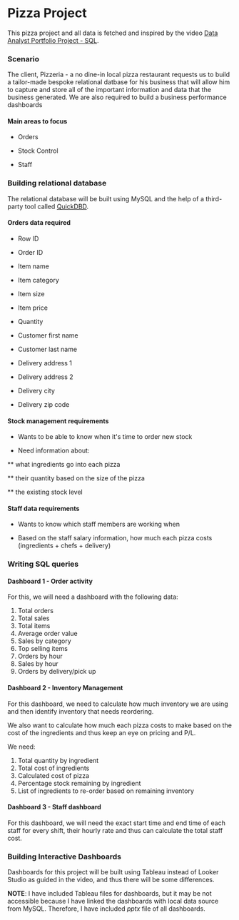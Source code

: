 # Pizza Project

This pizza project and all data is fetched and inspired by the video [Data Analyst Portfolio Project - SQL](https://www.youtube.com/watch?v=0rB_memC-dA&list=LL&index=3&t=5s).

### Scenario

The client, Pizzeria - a no dine-in local pizza restaurant requests us to build a tailor-made bespoke relational datbase for his business that will allow him to capture and store all of the important information and data that the business generated. We are also required to build a business performance dashboards

#### Main areas to focus

* Orders

* Stock Control

* Staff


### Building relational database

The relational database will be built using MySQL and the help of a third-party tool called [QuickDBD](https://app.quickdatabasediagrams.com/#/).

#### Orders data required

* Row ID

* Order ID

* Item name

* Item category

* Item size

* Item price

* Quantity

* Customer first name

* Customer last name

* Delivery address 1

* Delivery address 2

* Delivery city

* Delivery zip code

#### Stock management requirements

* Wants to be able to know when it's time to order new stock

* Need information about:

** what ingredients go into each pizza

** their quantity based on the size of the pizza

** the existing stock level 

#### Staff data requirements

* Wants to know which staff members are working when

* Based on the staff salary information, how much each pizza costs (ingredients + chefs + delivery)


### Writing SQL queries

#### Dashboard 1 - Order activity

For this, we will need a dashboard with the following data:

1. Total orders
2. Total sales
3. Total items
4. Average order value
5. Sales by category
6. Top selling items
7. Orders by hour
8. Sales by hour
9. Orders by delivery/pick up

#### Dashboard 2 - Inventory Management

For this dashboard, we need to calculate how much inventory we are using and then identify inventory that needs reordering.

We also want to calculate how much each pizza costs to make based on the cost of the ingredients and thus keep an eye on pricing and P/L.

We need:

1. Total quantity by ingredient
2. Total cost of ingredients
3. Calculated cost of pizza
4. Percentage stock remaining by ingredient
5. List of ingredients to re-order based on remaining inventory

#### Dashboard 3 - Staff dashboard

For this dashboard, we will need the exact start time and end time of each staff for every shift, their hourly rate and thus can calculate the total staff cost.


### Building Interactive Dashboards

Dashboards for this project will be built using Tableau instead of Looker Studio as guided in the video, and thus there will be some differences. 

**NOTE**: I have included Tableau files for dashboards, but it may be not accessible because I have linked the dashboards with local data source from MySQL. Therefore, I have included *pptx* file of all dashboards.

